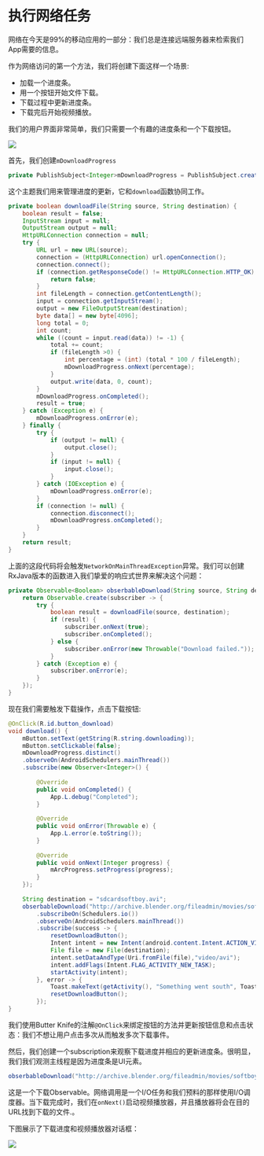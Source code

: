 # 执行网络任务

网络在今天是99%的移动应用的一部分：我们总是连接远端服务器来检索我们App需要的信息。

作为网络访问的第一个方法，我们将创建下面这样一个场景:

* 加载一个进度条。
* 用一个按钮开始文件下载。
* 下载过程中更新进度条。
* 下载完后开始视频播放。

我们的用户界面非常简单，我们只需要一个有趣的进度条和一个下载按钮。

![](chapter7_5.png)

首先，我们创建`mDownloadProgress`

```java
private PublishSubject<Integer>mDownloadProgress = PublishSubject.create();
```
这个主题我们用来管理进度的更新，它和`download`函数协同工作。
```java
private boolean downloadFile(String source, String destination) {
    boolean result = false;
    InputStream input = null; 
    OutputStream output = null; 
    HttpURLConnection connection = null;
    try {
        URL url = new URL(source);
        connection = (HttpURLConnection) url.openConnection(); 
        connection.connect();
        if (connection.getResponseCode() != HttpURLConnection.HTTP_OK) {
            return false;
        }
        int fileLength = connection.getContentLength();
        input = connection.getInputStream();
        output = new FileOutputStream(destination);
        byte data[] = new byte[4096];
        long total = 0;
        int count;
        while ((count = input.read(data)) != -1) {
            total += count;
            if (fileLength >0) {
                int percentage = (int) (total * 100 / fileLength);
                mDownloadProgress.onNext(percentage);
            }
            output.write(data, 0, count); 
        }
        mDownloadProgress.onCompleted(); 
        result = true;
    } catch (Exception e) { 
        mDownloadProgress.onError(e);
    } finally { 
        try {
            if (output != null) { 
                output.close();
            }
            if (input != null) {
                input.close(); 
            }
        } catch (IOException e) {    
            mDownloadProgress.onError(e);
        }
        if (connection != null) {
            connection.disconnect();
            mDownloadProgress.onCompleted();
        }
    }
    return result;
}
```
上面的这段代码将会触发`NetworkOnMainThreadException`异常。我们可以创建RxJava版本的函数进入我们挚爱的响应式世界来解决这个问题：

```java
private Observable<Boolean> obserbableDownload(String source, String destination) {
    return Observable.create(subscriber -> {
        try {
            boolean result = downloadFile(source, destination); 
            if (result) {
                subscriber.onNext(true);
                subscriber.onCompleted(); 
            } else {
                subscriber.onError(new Throwable("Download failed."));
            }
        } catch (Exception e) { 
            subscriber.onError(e);
        } 
    });
}
```
现在我们需要触发下载操作，点击下载按钮:
```java
@OnClick(R.id.button_download)
void download() {
    mButton.setText(getString(R.string.downloading));
    mButton.setClickable(false);
    mDownloadProgress.distinct()
    .observeOn(AndroidSchedulers.mainThread())
    .subscribe(new Observer<Integer>() {
    
        @Override
        public void onCompleted() {  
            App.L.debug("Completed");
        }
    
        @Override
        public void onError(Throwable e) {
            App.L.error(e.toString()); 
        }
        
        @Override
        public void onNext(Integer progress) {
            mArcProgress.setProgress(progress);
        } 
    });
    
    String destination = "sdcardsoftboy.avi";
    obserbableDownload("http://archive.blender.org/fileadmin/movies/softboy.avi", destination)
        .subscribeOn(Schedulers.io())
        .observeOn(AndroidSchedulers.mainThread())
        .subscribe(success -> {
            resetDownloadButton();
            Intent intent = new Intent(android.content.Intent.ACTION_VIEW);
            File file = new File(destination);
            intent.setDataAndType(Uri.fromFile(file),"video/avi");
            intent.addFlags(Intent.FLAG_ACTIVITY_NEW_TASK); 
            startActivity(intent);
        }, error -> {
            Toast.makeText(getActivity(), "Something went south", Toast.LENGTH_SHORT).show();
            resetDownloadButton();
        });
}
```
我们使用Butter Knife的注解`@OnClick`来绑定按钮的方法并更新按钮信息和点击状态：我们不想让用户点击多次从而触发多次下载事件。

然后，我们创建一个subscription来观察下载进度并相应的更新进度条。很明显，我们我们观测主线程是因为进度条是UI元素。

```java
obserbableDownload("http://archive.blender.org/fileadmin/movies/softboy.avi", "sdcardsoftboy.avi";)
```
这是一个下载Observable。网络调用是一个I/O任务和我们预料的那样使用I/O调度器。当下载完成时，我们在`onNext()`启动视频播放器，并且播放器将会在目的URL找到下载的文件.。

下图展示了下载进度和视频播放器对话框：

![](chapter7_6.png)


























